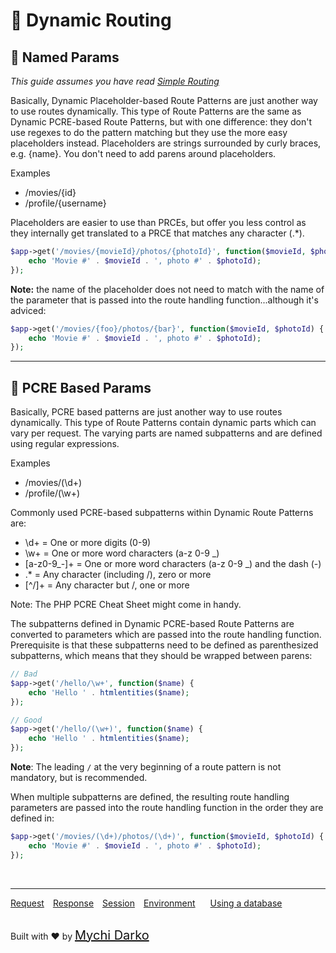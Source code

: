 # 💠 Dynamic Routing

## 🐥 Named Params

*This guide assumes you have read [Simple Routing](v/lucky-charm/routing)*

Basically, Dynamic Placeholder-based Route Patterns are just another way to use routes dynamically. This type of Route Patterns are the same as Dynamic PCRE-based Route Patterns, but with one difference: they don't use regexes to do the pattern matching but they use the more easy placeholders instead. Placeholders are strings surrounded by curly braces, e.g. {name}. You don't need to add parens around placeholders.

Examples

- /movies/{id}
- /profile/{username}

Placeholders are easier to use than PRCEs, but offer you less control as they internally get translated to a PRCE that matches any character (.*).

```php
$app->get('/movies/{movieId}/photos/{photoId}', function($movieId, $photoId) {
    echo 'Movie #' . $movieId . ', photo #' . $photoId);
});
```

**Note:** the name of the placeholder does not need to match with the name of the parameter that is passed into the route handling function...although it's adviced:

```php
$app->get('/movies/{foo}/photos/{bar}', function($movieId, $photoId) {
    echo 'Movie #' . $movieId . ', photo #' . $photoId);
});
```

<hr>

## 🧐 PCRE Based Params

Basically, PCRE based patterns are just another way to use routes dynamically. This type of Route Patterns contain dynamic parts which can vary per request. The varying parts are named subpatterns and are defined using regular expressions.

Examples

- /movies/(\d+)
- /profile/(\w+)

Commonly used PCRE-based subpatterns within Dynamic Route Patterns are:

- \d+ = One or more digits (0-9)
- \w+ = One or more word characters (a-z 0-9 _)
- [a-z0-9_-]+ = One or more word characters (a-z 0-9 _) and the dash (-)
- .* = Any character (including /), zero or more
- [^/]+ = Any character but /, one or more

Note: The PHP PCRE Cheat Sheet might come in handy.

The subpatterns defined in Dynamic PCRE-based Route Patterns are converted to parameters which are passed into the route handling function. Prerequisite is that these subpatterns need to be defined as parenthesized subpatterns, which means that they should be wrapped between parens:

```php
// Bad
$app->get('/hello/\w+', function($name) {
    echo 'Hello ' . htmlentities($name);
});

// Good
$app->get('/hello/(\w+)', function($name) {
    echo 'Hello ' . htmlentities($name);
});
```

**Note**: The leading `/` at the very beginning of a route pattern is not mandatory, but is recommended.

When multiple subpatterns are defined, the resulting route handling parameters are passed into the route handling function in the order they are defined in:

```php
$app->get('/movies/(\d+)/photos/(\d+)', function($movieId, $photoId) {
    echo 'Movie #' . $movieId . ', photo #' . $photoId);
});
```

<br>
<hr>

<a href="#/v/lucky-charm/http/request" style="margin: 0px">Request</a>
<a href="#/v/lucky-charm/http/response" style="margin: 0px 10px;">Response</a>
<a href="#/v/lucky-charm/http/session" style="margin: 0px; 10px;">Session</a>
<a href="#/v/lucky-charm/environment" style="margin: 0px 10px;">Environment</a>
<a href="#/v/lucky-charm/database" style="margin: 0px 10px;">Using a database</a>

<br>
Built with ❤ by <a href="https://mychi.netlify.com" style="font-size: 20px; color: #111;" target="_blank">Mychi Darko</a>